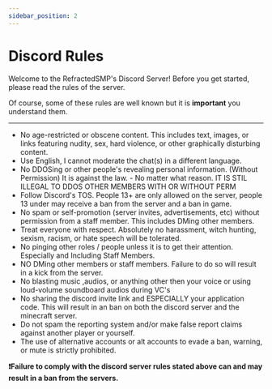 ```yaml
---
sidebar_position: 2
---
```


# Discord Rules
Welcome to the RefractedSMP's Discord Server! Before you get started, please read the rules of the server.

Of course, some of these rules are well known but it is **important** you understand them.

--------------------------------------------------------------------------------------------------

- No age-restricted or obscene content. This includes text, images, or links featuring nudity, sex, hard violence, or other graphically disturbing content.
- Use English, I cannot moderate the chat(s) in a different language.
- No DDOSing or other people's revealing personal information. (Without Permission) It is against the law. - No matter what reason. IT IS STIL ILLEGAL TO DDOS OTHER MEMBERS WITH OR WITHOUT PERM
- Follow Discord's TOS. People 13+ are only allowed on the server, people 13 under may receive a ban from the server and a ban in game.
- No spam or self-promotion (server invites, advertisements, etc) without permission from a staff member. This includes DMing other members.
- Treat everyone with respect. Absolutely no harassment, witch hunting, sexism, racism, or hate speech will be tolerated.
- No pinging other roles / people unless it is to get their attention. Especially and Including Staff Members.
- NO DMing other members or staff members. Failure to do so will result in a kick from the server.
- No blasting music ,audios, or anything other then your voice or using loud-volume soundboard audios during VC's
- No sharing the discord invite link and ESPECIALLY your application code. This will result in an ban on both the discord server and the minecraft server.
- Do not spam the reporting system and/or make false report claims against another player or yourself.
- The use of alternative accounts or alt accounts to evade a ban, warning, or mute is strictly prohibited.

**❗Failure to comply with the discord server rules stated above can and may result in a ban from the servers.**
